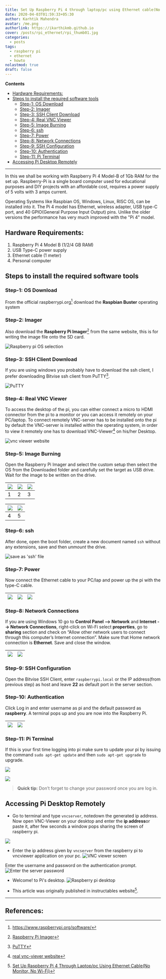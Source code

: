 ```yaml
---
title: Set Up Raspberry Pi 4 through laptop/pc using Ethernet cable(No Monitor, No Wi-Fi)
date: 2020-04-03T01:59:33+05:30
author: Karhtik Mahendra
avatar: /me.png
authorlink: https://ikarthikmb.github.io
cover: /posts/rpi_ethernet/rpi_thumb01.jpg
categories:
  - posts
tags:
  - raspberry pi
  - ethernet
  - howto
nolastmod: true
draft: false
---
```


<!-- ![](/static/posts/rpi_ethernet/rpi_thumb01.jpg) -->

**Contents**


<!-- @import "[TOC]" {cmd="toc" depthFrom=2 depthTo=6 orderedList=true} -->

<!-- code_chunk_output -->

- [Hardware Requirements:](#hardware-requirements)
- [Steps to install the required software tools](#steps-to-install-the-required-software-tools)
  - [Step-1: OS Download](#step-1-os-download)
  - [Step-2: Imager](#step-2-imager)
  - [Step-3: SSH Client Download](#step-3-ssh-client-download)
  - [Step-4: Real VNC Viewer](#step-4-real-vnc-viewer)
  - [Step-5: Image Burning](#step-5-image-burning)
  - [Step-6: ssh](#step-6-ssh)
  - [Step-7: Power](#step-7-power)
  - [Step-8: Network Connections](#step-8-network-connections)
  - [Step-9: SSH Configuration](#step-9-ssh-configuration)
  - [Step-10: Authentication](#step-10-authentication)
  - [Step-11: Pi Terminal](#step-11-pi-terminal)
- [Accessing Pi Desktop Remotely](#accessing-pi-desktop-remotely)

<!-- /code_chunk_output -->

---

In this we shall be working with Raspberry Pi 4 Model-B of 1Gb RAM for the set up. Raspberry-Pi is a single board computer used for educational purposes and DIY projects with an affordable cost, requires a power supply of 5 volts with 3 amps current.  


Operating Systems like Raspbian OS, Windows, Linux, RISC OS, can be installed into it. The Pi 4 model has Ethernet, wireless adapter, USB type-C port, and 40 GPIO(General Purpose Input Output) pins. Unlike the older versions the performance has very much improved with the "Pi 4" model.


## Hardware Requirements:

1. Raspberry Pi 4 Model B (1/2/4 GB RAM)     
2. USB Type-C power supply     
3. Ethernet cable (1 meter)     
4. Personal computer


## Steps to install the required software tools

### Step-1: OS Download
 
From the official raspberrypi.org[^1] download the **Raspbian Buster** operating system

[^1]: https://www.raspberrypi.org/software/

### Step-2: Imager

Also download the **Raspberry Pi Imager**[^2] from the same website, this is for writing the image file onto the SD card.

[^2]: [Raspberry Pi Imager](https://www.raspberrypi.org/software/)

![Raspberry pi OS selection](/static/posts/rpi_ethernet/pios_site.png)

### Step-3: SSH Client Download

If you are using windows you probably have to download the ssh client, I prefer downloading Bitvise ssh client from PuTTY[^3].

[^3]: [PuTTY](https://putty.org/)

![PuTTY](/static/posts/rpi_ethernet/putty.png)

### Step-4: Real VNC Viewer

To access the desktop of the pi, you can either connect a micro to HDMI connector from the pi to a monitor or you can access it remotely on your PC/laptop. To connect remotely VNC-server has to be installed onto the pi by default the VNC-server is installed within the operating system, in order to view it remotely one has to download VNC-Viewer[^4] on his/her Desktop.

[^4]: [real vnc-viever website](https://www.realvnc.com/en/connect/download/viewer/)

![vnc viewer website](/static/posts/rpi_ethernet/vnc_site.png)

### Step-5: Image Burning

Open the Raspberry Pi Imager and select the custom setup then select the OS from the Downloaded folder and carefully set the target as USB drive. Wait for the image to be written on the drive.

![](/static/posts/rpi_ethernet/imager1.png)| ![](/posts/rpi_ethernet/imager2.png)  | ![](/posts/rpi_ethernet/imager3.png)  
--- | --- | ---
1 | 2  | 3


![](/static/posts/rpi_ethernet/imager4.png)| ![](/posts/rpi_ethernet/imager5.png)
--- | --- 
4 | 5  

### Step-6: ssh

After done, open the boot folder, create a new document named `ssh` without any extensions, save and then *unmount* the drive.

![save as 'ssh' file](/static/posts/rpi_ethernet/ssh.png)

### Step-7: Power 

Now connect the Ethernet cable to your PC/lap and power up the pi with the type-C cable.

![](/static/posts/rpi_ethernet/cable1.png)| ![](/posts/rpi_ethernet/cable2.png) | ![](/posts/rpi_ethernet/cable3.png)
--- | --- | ---

### Step-8: Network Connections

If you are using Windows 10 go to **Control Panel --> Network** and **Internet --> Network Connections**, right-click on Wi-Fi select **properties**, go to **sharing** section and check on “Allow other network users to connect through this computer’s Internet connection”. Make sure that Home network connection is **Ethernet**. Save and close the window.

![](/static/posts/rpi_ethernet/network1.png) | ![](/posts/rpi_ethernet/network2.png)
--- | ---

### Step-9: SSH Configuration

Open the Bitvise SSH Client, enter `raspberrypi.local` or the IP address(from previous step) as host and leave **22** as default port in the server section.


### Step-10: Authentication

Click Log in and enter username as pi and the default password as **raspberry**. A terminal pops up and you are now into the Raspberry Pi.

![](/static/posts/rpi_ethernet/pilocal1.png) | ![](/posts/rpi_ethernet/pilocal2.png)
--- | ---

### Step-11: Pi Terminal

If this is your first time logging into pi make sure to update your pi by issuing the command `sudo apt-get update` and then `sudo apt-get upgrade` to upgrade.

![](/static/posts/rpi_ethernet/terminal1.png)

![](/static/posts/rpi_ethernet/terminal2.png)

> **Quick tip:** Don’t forget to change your password once you are log in.

## Accessing Pi Desktop Remotely

- Go to terminal and type `vncserver`, notedown the generated ip address. Now open VNC-Viewer on your desktop and enter the **ip address**or paste it, after few seconds a window pops sharing the screen of raspberry pi.

![](/static/posts/rpi_ethernet/terminal3.png)

- Enter the ip address given by `vncserver` from the raspberry pi to vncviewer application on your pc. 
![VNC viewer screen](/static/posts/rpi_ethernet/vncviewer1.png)

Enter the username and password on the authentication prompt. 
![Enter the server password](/static/posts/rpi_ethernet/vncviewer2.png)

- Welcome! to Pi's desktop.
![Raspberry pi desktop](/static/posts/rpi_ethernet/pidesktop.png)

- This article was originally published in instructables website[^5].

[^5]: [Set Up Raspberry Pi 4 Through Laptop/pc Using Ethernet Cable(No Monitor, No Wi-Fi)](https://www.instructables.com/Set-Up-Raspberry-Pi-4-Through-Laptoppc-Using-Ether/)

---

## References:
